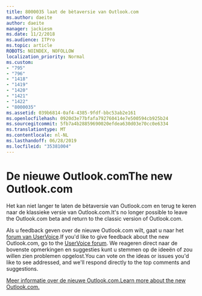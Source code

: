 ```yaml
---
title: 8000035 laat de bètaversie van Outlook.com
ms.author: daeite
author: daeite
manager: jackiesm
ms.date: 11/2/2018
ms.audience: ITPro
ms.topic: article
ROBOTS: NOINDEX, NOFOLLOW
localization_priority: Normal
ms.custom:
- "795"
- "796"
- "1418"
- "1419"
- "1420"
- "1421"
- "1422"
- "8000035"
ms.assetid: 039b6814-0af4-4385-9fdf-bbc53ab2e161
ms.openlocfilehash: 0920d3e77bfafa792760414e7e500594cb925b24
ms.sourcegitcommit: 5fb7a4b28859690020efdea630d03e70cc0e6334
ms.translationtype: MT
ms.contentlocale: nl-NL
ms.lasthandoff: 06/28/2019
ms.locfileid: "35381004"
---
```

# <a name="the-new-outlookcom"></a><span data-ttu-id="91b9c-102">De nieuwe Outlook.com</span><span class="sxs-lookup"><span data-stu-id="91b9c-102">The new Outlook.com</span></span>

<span data-ttu-id="91b9c-103">Het kan niet langer te laten de bètaversie van Outlook.com en terug te keren naar de klassieke versie van Outlook.com.</span><span class="sxs-lookup"><span data-stu-id="91b9c-103">It's no longer possible to leave the Outlook.com beta and return to the classic version of Outlook.com.</span></span>
  
<span data-ttu-id="91b9c-104">Als u feedback geven over de nieuwe Outlook.com wilt, gaat u naar het [forum van UserVoice](https://go.microsoft.com/fwlink/p/?linkid=851599).</span><span class="sxs-lookup"><span data-stu-id="91b9c-104">If you'd like to give feedback about the new Outlook.com, go to the [UserVoice forum](https://go.microsoft.com/fwlink/p/?linkid=851599).</span></span> <span data-ttu-id="91b9c-105">We reageren direct naar de bovenste opmerkingen en suggesties kunt u stemmen op de ideeën of zou willen zien problemen opgelost.</span><span class="sxs-lookup"><span data-stu-id="91b9c-105">You can vote on the ideas or issues you'd like to see addressed, and we'll respond directly to the top comments and suggestions.</span></span>
  
[<span data-ttu-id="91b9c-106">Meer informatie over de nieuwe Outlook.com.</span><span class="sxs-lookup"><span data-stu-id="91b9c-106">Learn more about the new Outlook.com.</span></span>](https://go.microsoft.com/fwlink/p/?linkid=874356)
  